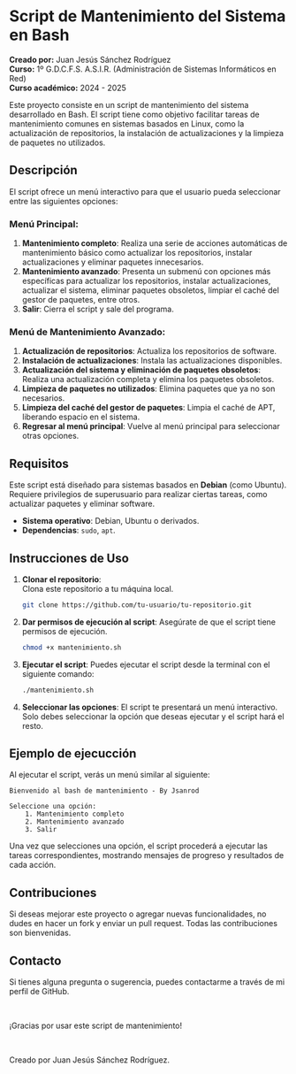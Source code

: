 # Script de Mantenimiento del Sistema en Bash

**Creado por:** Juan Jesús Sánchez Rodríguez  
**Curso:** 1º G.D.C.F.S. A.S.I.R. (Administración de Sistemas Informáticos en Red)  
**Curso académico:** 2024 - 2025  

Este proyecto consiste en un script de mantenimiento del sistema desarrollado en Bash. El script tiene como objetivo facilitar tareas de mantenimiento comunes en sistemas basados en Linux, como la actualización de repositorios, la instalación de actualizaciones y la limpieza de paquetes no utilizados.

## Descripción

El script ofrece un menú interactivo para que el usuario pueda seleccionar entre las siguientes opciones:

### Menú Principal:
1. **Mantenimiento completo**: Realiza una serie de acciones automáticas de mantenimiento básico como actualizar los repositorios, instalar actualizaciones y eliminar paquetes innecesarios.
2. **Mantenimiento avanzado**: Presenta un submenú con opciones más específicas para actualizar los repositorios, instalar actualizaciones, actualizar el sistema, eliminar paquetes obsoletos, limpiar el caché del gestor de paquetes, entre otros.
3. **Salir**: Cierra el script y sale del programa.

### Menú de Mantenimiento Avanzado:
1. **Actualización de repositorios**: Actualiza los repositorios de software.
2. **Instalación de actualizaciones**: Instala las actualizaciones disponibles.
3. **Actualización del sistema y eliminación de paquetes obsoletos**: Realiza una actualización completa y elimina los paquetes obsoletos.
4. **Limpieza de paquetes no utilizados**: Elimina paquetes que ya no son necesarios.
5. **Limpieza del caché del gestor de paquetes**: Limpia el caché de APT, liberando espacio en el sistema.
6. **Regresar al menú principal**: Vuelve al menú principal para seleccionar otras opciones.

## Requisitos

Este script está diseñado para sistemas basados en **Debian** (como Ubuntu). Requiere privilegios de superusuario para realizar ciertas tareas, como actualizar paquetes y eliminar software.

- **Sistema operativo**: Debian, Ubuntu o derivados.
- **Dependencias**: `sudo`, `apt`.

## Instrucciones de Uso

1. **Clonar el repositorio**:  
   Clona este repositorio a tu máquina local.

   ```bash
   git clone https://github.com/tu-usuario/tu-repositorio.git


2. **Dar permisos de ejecución al script**:
Asegúrate de que el script tiene permisos de ejecución.
    ```bash
    chmod +x mantenimiento.sh

3. **Ejecutar el script**:
Puedes ejecutar el script desde la terminal con el siguiente comando:
    ```bash
    ./mantenimiento.sh
    
4. **Seleccionar las opciones**:
El script te presentará un menú interactivo. Solo debes seleccionar la opción que deseas ejecutar y el script hará el resto.

## Ejemplo de ejecucción

Al ejecutar el script, verás un menú similar al siguiente:

    Bienvenido al bash de mantenimiento - By Jsanrod
    
    Seleccione una opción:
        1. Mantenimiento completo
        2. Mantenimiento avanzado
        3. Salir
        
Una vez que selecciones una opción, el script procederá a ejecutar las tareas correspondientes, mostrando mensajes de progreso y resultados de cada acción.


## Contribuciones

Si deseas mejorar este proyecto o agregar nuevas funcionalidades, no dudes en hacer un fork y enviar un pull request. Todas las contribuciones son bienvenidas.

## Contacto

Si tienes alguna pregunta o sugerencia, puedes contactarme a través de mi perfil de GitHub.


<br>

¡Gracias por usar este script de mantenimiento!

<br>

Creado por Juan Jesús Sánchez Rodríguez.


    




